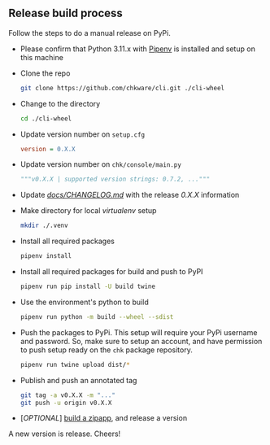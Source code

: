 ## Release build process

Follow the steps to do a manual release on PyPi.


- Please confirm that Python 3.11.x with [Pipenv](https://pipenv.pypa.io/en/latest/#install-pipenv-today) is installed and setup on this machine
- Clone the repo 
    ```bash
    git clone https://github.com/chkware/cli.git ./cli-wheel
    ```

- Change to the directory 
    ```bash
    cd ./cli-wheel
    ``` 

- Update version number on `setup.cfg`
    ```ini
    version = 0.X.X
    ```

- Update version number on `chk/console/main.py`
    ```python
    """v0.X.X | supported version strings: 0.7.2, ..."""
    ```

- Update [_docs/CHANGELOG.md_](CHANGELOG.md) with the release _0.X.X_ information

- Make directory for local _virtualenv_ setup
    ```bash
    mkdir ./.venv
    ```

- Install all required packages
    ```bash
    pipenv install
    ```

- Install all required packages for build and push to PyPI
    ```bash
    pipenv run pip install -U build twine
    ```

- Use the environment's python to build
    ```bash
    pipenv run python -m build --wheel --sdist
    ```

- Push the packages to PyPi. This setup will require your PyPi username and password. So, make sure to setup an account, and have permission to push setup ready on the `chk` package repository.
    ```bash
    pipenv run twine upload dist/*
    ```

- Publish and push an annotated tag
    ```bash
    git tag -a v0.X.X -m "..."
    git push -u origin v0.X.X
    ```
- [_OPTIONAL_] [build a zipapp](build-zipapp.md), and release a version

A new version is release. Cheers!